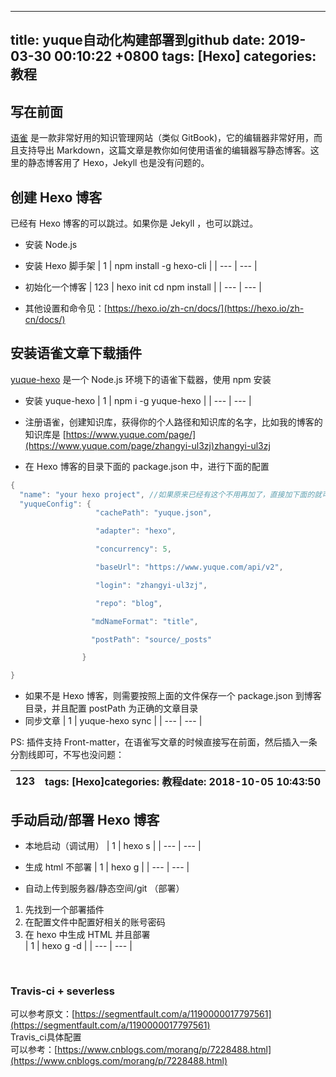 
---
title: yuque自动化构建部署到github
date: 2019-03-30 00:10:22 +0800
tags: [Hexo]
categories: 教程
---

<a name="9676e737"></a>
## 写在前面
[语雀](https://www.yuque.com/) 是一款非常好用的知识管理网站（类似 GitBook)，它的编辑器非常好用，而且支持导出 Markdown，这篇文章是教你如何使用语雀的编辑器写静态博客。这里的静态博客用了 Hexo，Jekyll 也是没有问题的。<br />[]()
<a name="dae58b01"></a>
## [](https://luan.ma/post/yuque2blog/#%E5%88%9B%E5%BB%BA-Hexo-%E5%8D%9A%E5%AE%A2)创建 Hexo 博客
已经有 Hexo 博客的可以跳过。如果你是 Jekyll ，也可以跳过。
* 安装 Node.js
* 安装 Hexo 脚手架
| 1 | npm install -g hexo-cli |
| --- | --- |

* 初始化一个博客
| 123 | hexo init <folder>cd <folder>npm install |
| --- | --- |

* 其他设置和命令见：[https://hexo.io/zh-cn/docs/](https://hexo.io/zh-cn/docs/)

[]()
<a name="ac8d0a27"></a>
## [](https://luan.ma/post/yuque2blog/#%E5%AE%89%E8%A3%85%E8%AF%AD%E9%9B%80%E6%96%87%E7%AB%A0%E4%B8%8B%E8%BD%BD%E6%8F%92%E4%BB%B6)安装语雀文章下载插件
[yuque-hexo](https://github.com/x-cold/yuque-hexo/) 是一个 Node.js 环境下的语雀下载器，使用 npm 安装
* 安装 yuque-hexo
| 1 | npm i -g yuque-hexo |
| --- | --- |

* 注册语雀，创建知识库，获得你的个人路径和知识库的名字，比如我的博客的知识库是 [https://www.yuque.com/page/](https://www.yuque.com/page/zhangyi-ul3zj)zhangyi-ul3zj
* 在 Hexo 博客的目录下面的 package.json 中，进行下面的配置

```go
{
  "name": "your hexo project", //如果原来已经有这个不用再加了，直接加下面的就可以
  "yuqueConfig": {
                   "cachePath": "yuque.json",

                   "adapter": "hexo",

                   "concurrency": 5,

                   "baseUrl": "https://www.yuque.com/api/v2",

                   "login": "zhangyi-ul3zj",

                   "repo": "blog",

                  "mdNameFormat": "title",

                  "postPath": "source/_posts"

                }

}
```

* 如果不是 Hexo 博客，则需要按照上面的文件保存一个 package.json 到博客目录，并且配置 postPath 为正确的文章目录
* 同步文章
| 1 | yuque-hexo sync |
| --- | --- |

PS: 插件支持 Front-matter，在语雀写文章的时候直接写在前面，然后插入一条分割线即可，不写也没问题：

| 123 | tags: [Hexo]categories: 教程date: 2018-10-05 10:43:50 |
| --- | --- |

[]()
<a name="ba85f046"></a>
## [](https://luan.ma/post/yuque2blog/#%E6%89%8B%E5%8A%A8%E5%90%AF%E5%8A%A8-%E9%83%A8%E7%BD%B2-Hexo-%E5%8D%9A%E5%AE%A2)手动启动/部署 Hexo 博客
* 本地启动（调试用）
| 1 | hexo s |
| --- | --- |

* 生成 html 不部署
| 1 | hexo g |
| --- | --- |

* 自动上传到服务器/静态空间/git （部署）
1. 先找到一个部署插件<br />
1. 在配置文件中配置好相关的账号密码<br />
1. 在 hexo 中生成 HTML 并且部署<br />
| 1 | hexo g -d |
| --- | --- |

[](https://luan.ma/post/yuque2blog/#%E8%87%AA%E5%8A%A8%E5%8C%96%E9%83%A8%E7%BD%B2%EF%BC%88%E6%96%B0%E5%86%85%E5%AE%B9%EF%BC%89)<br />[]()
<a name="c566e693"></a>
### [](https://luan.ma/post/yuque2blog/#Travis-ci-severless)Travis-ci + severless
可以参考原文：[https://segmentfault.com/a/1190000017797561](https://segmentfault.com/a/1190000017797561)<br />Travis_ci具体配置<br />可以参考：[https://www.cnblogs.com/morang/p/7228488.html](https://www.cnblogs.com/morang/p/7228488.html)

